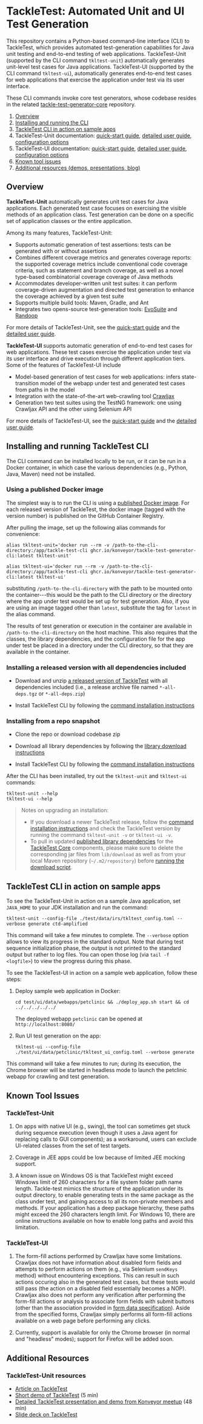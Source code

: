 # TackleTest: Automated Unit and UI Test Generation

This repository contains a Python-based command-line interface (CLI) to TackleTest, which provides automated
test-generation capabilities for Java unit testing and end-to-end testing of web applications. TackleTest-Unit
(supported by the CLI command `tkltest-unit`) automatically generates unit-level test cases for Java applications.
TackleTest-UI (supported by the CLI command `tkltest-ui`), automatically generates end-to-end test cases for
web applications that exercise the application under test via its user interface.

These CLI commands invoke core test generators, whose codebase resides in the related
[tackle-test-generator-core](https://github.com/konveyor/tackle-test-generator-core) repository.

1. [Overview](#overview)
2. [Installing and running the CLI](#installing-and-running-tackletest-cli)
3. [TackleTest CLI in action on sample apps](#tackletest-cli-in-action-on-sample-apps)
4. TackleTest-Unit documentation: [quick-start guide](doc/unit/quick_start_guide.md), [detailed user guide](doc/unit/user_guide.md), [configuration options](doc/unit/tkltest_unit_config_options.md)
5. TackleTest-UI documentation: [quick-start guide](doc/ui/quick_start_guide.md), [detailed user guide](doc/ui/user_guide.md), [configuration options](doc/ui/tkltest_ui_config_options.md)
6. [Known tool issues](#known-tool-issues)
7. [Additional resources (demos, presentations, blog)](#additional-resources)

## Overview

**TackleTest-Unit** automatically generates unit test cases for Java applications. Each generated test
case focuses on exercising the visible methods of an application class. Test generation can
be done on a specific set of application classes or the entire application.

Among its many features, TackleTest-Unit:

- Supports automatic generation of test assertions: tests can be generated with or without assertions
- Combines different coverage metrics and generates coverage reports: the supported coverage metrics include conventional code coverage criteria, such as statement and branch coverage, as well as a novel type-based combinatorial coverage coverage of Java methods
- Accommodates developer-written unit test suites: it can perform coverage-driven augmentation and directed test generation to enhance the coverage achieved by a given test suite
- Supports multiple build tools: Maven, Gradle, and Ant
- Integrates two opens-source test-generation tools: [EvoSuite](https://www.evosuite.org/) and [Randoop](https://randoop.github.io/randoop/)

For more details of TackleTest-Unit, see the [quick-start guide](doc/unit/quick_start_guide.md) and the
[detailed user guide](doc/unit/user_guide.md).

**TackleTest-UI** supports automatic generation of end-to-end test cases for web applications. These test cases
exercise the application under test via its user interface and drive execution through different application
tiers. Some of the features of TackleTest-UI include

- Model-based generation of test cases for web applications: infers state-transition model of the webapp under test and generated test cases from paths in the model 
- Integration with the state-of-the-art web-crawling tool [Crawljax](https://github.com/crawljax/crawljax)
- Generation two test suites using the TestNG framework: one using Crawljax API and the other using Selenium API

For more details of TackleTest-UI, see the [quick-start guide](doc/ui/quick_start_guide.md) and the
[detailed user guide](doc/ui/user_guide.md).

## Installing and running TackleTest CLI

The CLI command can be installed locally to be run, or it can be run in a Docker container, in which case
the various dependencies (e.g., Python, Java, Maven) need not be installed.

### Using a published Docker image

The simplest way is to run the CLI is using a [published Docker image](https://github.com/konveyor/tackle-test-generator-cli/pkgs/container/tackle-test-generator-cli). For each released version of TackleTest, the docker image (tagged with the version number) is published on the GitHub Container Registry.

After pulling the image, set up the following alias commands for convenience:

```buildoutcfg
alias tkltest-unit='docker run --rm -v /path-to-the-cli-directory:/app/tackle-test-cli ghcr.io/konveyor/tackle-test-generator-cli:latest tkltest-unit'
```
```buildoutcfg
alias tkltest-ui='docker run --rm -v /path-to-the-cli-directory:/app/tackle-test-cli ghcr.io/konveyor/tackle-test-generator-cli:latest tkltest-ui'
```

substituting `/path-to-the-cli-directory` with the path to be mounted onto the container---this would be the path
to the CLI directory or the directory where the app under test would be set up for test generation.
Also, if you are using an image tagged other than `latest`, substitute the tag for `latest` in the alias command.

The results of test generation or execution in the container are available in `/path-to-the-cli-directory` on the
host machine. This also requires that the classes, the library dependencies, and the configuration file for the app
under test be placed in a directory
under the CLI directory, so that they are available in the container.

### Installing a released version with all dependencies included

- Download and unzip [a released version of TackleTest](https://github.com/konveyor/tackle-test-generator-cli/releases)
with all dependencies included (i.e., a release archive file named `*-all-deps.tgz` or `*-all-deps.zip`)

- Install TackleTest CLI by following the [command installation instructions](doc/installation.md#installing-the-tackletest-cli)

### Installing from a repo snapshot

- Clone the repo or download codebase zip

- Download all library dependencies by following the [library download instructions](./doc/installation.md#downloading-library-dependencies)

- Install TackleTest CLI by following the [command installation instructions](doc/installation.md#installing-the-tackletest-cli)

After the CLI has been installed, try out the `tkltest-unit` and `tkltest-ui` commands:
```buildoutcfg
tkltest-unit --help
tkltest-ui --help
```

> Notes on upgrading an installation:
> - If you download a newer TackleTest release, follow the [command installation instructions](doc/installation.md#installing-the-tackletest-cli) and check the TackleTest version by running the command `tkltest-unit -v` or `tkltest-ui -v`.
> - To pull in updated [published library dependencies](https://github.com/orgs/konveyor/packages?repo_name=tackle-test-generator-core) for the [TackleTest Core](https://github.com/konveyor/tackle-test-generator-core) components, please make sure to delete the corresponding jar files from `lib/download` as well as from your local Maven repository (`~/.m2/repository`) before [running the download script](./doc/installation.md#downloading-java-library-dependencies).

## TackleTest CLI in action on sample apps

To see the TackleTest-Unit in action on a sample Java application, set `JAVA_HOME` to your JDK installation
and run the command:
```buildoutcfg
tkltest-unit --config-file ./test/data/irs/tkltest_config.toml --verbose generate ctd-amplified
```

This command will take a few minutes to complete. The `--verbose` option allows to view its progress in the standard output. 
Note that during test sequence initialization phase, the output is not printed to the standard output but rather to log files.
You can open those log (via `tail -f <logfile>`) to view the progress during this phase.

To see the TackleTest-UI in action on a sample web application, follow these steps:

1. Deploy sample web application in Docker:
   ```buildoutcfg
   cd test/ui/data/webapps/petclinic && ./deploy_app.sh start && cd ../../../../../
   ```
   The deployed webapp `petclinic` can be opened at `http://localhost:8080/`

2. Run UI test generation on the app:
   ```buildoutcfg
   tkltest-ui --config-file ./test/ui/data/petclinic/tkltest_ui_config.toml --verbose generate
   ```

This command will take a few minutes to run; during its execution, the Chrome browser will be started in headless
mode to launch the petclinic webapp for crawling and test generation.

## Known Tool Issues

### TackleTest-Unit

1. On apps with native UI (e.g., swing), the tool can sometimes get stuck during sequence execution
   (even though it uses a Java agent for replacing calls to GUI components); as a workaround,
   users can exclude UI-related classes from the set of test targets.

2. Coverage in JEE apps could be low because of limited JEE mocking support.

3. A known issue on Windows OS is that TackleTest might exceed Windows limit of 260 characters for a file system folder path name length. 
 Tackle-test mimics the structure of the application under its output directory, to enable generating 
tests in the same package as the class under test, and gaining access to all its non-private members and methods. 
If your application has a deep package hierarchy, these paths might exceed the 260 characters length limit. For Windows 10,
there are online instructions available on how to enable long paths and avoid this limitation.

### TackleTest-UI

1. The form-fill actions performed by Crawljax have some limitations. Crawljax does not have information about disabled form fields and attempts to perform actions on them (e.g., via Selenium `sendKeys` method) without encountering exceptions. This can result in such actions occuring also in the generated test cases, but these tests would still pass (the action on a disabled field essentially becomes a NOP). Crawljax also does not perform any verification after performing the form-fill actions or analysis to associate form fields with submit buttons (other than the association provided in [form data specification](./doc/ui/tkltest_ui_config_options.md#form-data-specification)). Aside from the specified forms, Crawljax simply performs all form-fill actions available on a web page before performing any clicks. 

2. Currently, support is available for only the Chrome browser (in normal and "headless" modes); support for Firefox will 
be added soon.


## Additional Resources

### TackleTest-Unit resources
- [Article on TackleTest](https://opensource.com/article/21/8/tackle-test)
- [Short demo of TackleTest](https://www.youtube.com/watch?v=wpgmB_xvZaQ) (5 min)
- [Detailed TackleTest presentation and demo from Konveyor meetup](https://www.youtube.com/watch?v=qThqTFh2PM4&t) (48 min)
- [Slide deck on TackleTest](https://www.slideshare.net/KonveyorIO/tackletest-an-automatic-unitlevel-test-case-generator)
